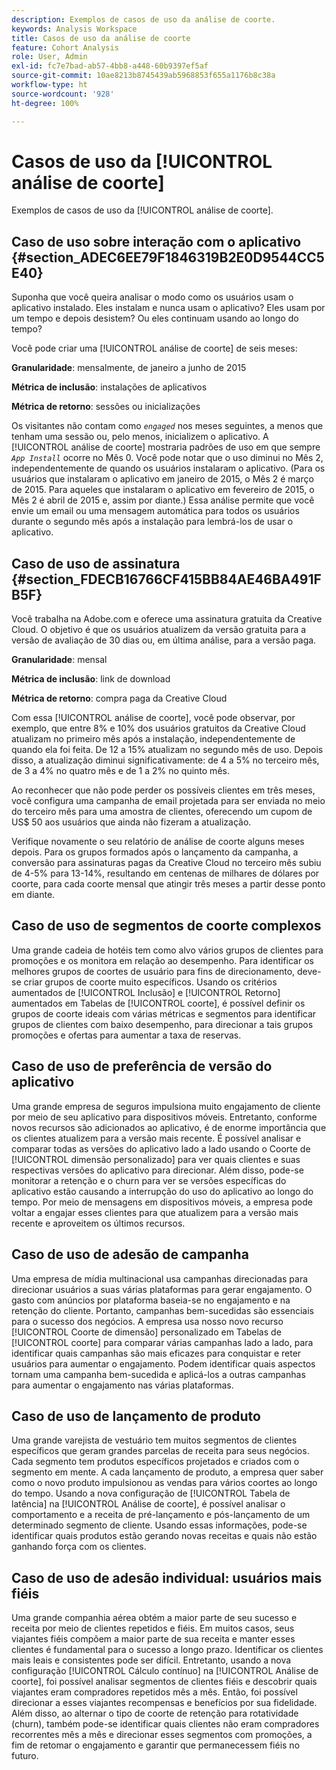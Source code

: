 ```yaml
---
description: Exemplos de casos de uso da análise de coorte.
keywords: Analysis Workspace
title: Casos de uso da análise de coorte
feature: Cohort Analysis
role: User, Admin
exl-id: fc7e7bad-ab57-4bb8-a448-60b9397ef5af
source-git-commit: 10ae8213b8745439ab5968853f655a1176b8c38a
workflow-type: ht
source-wordcount: '928'
ht-degree: 100%

---
```


# Casos de uso da [!UICONTROL análise de coorte]

Exemplos de casos de uso da [!UICONTROL análise de coorte].

## Caso de uso sobre interação com o aplicativo {#section_ADEC6EE79F1846319B2E0D9544CC5E40}

Suponha que você queira analisar o modo como os usuários usam o aplicativo instalado. Eles instalam e nunca usam o aplicativo? Eles usam por um tempo e depois desistem? Ou eles continuam usando ao longo do tempo?

Você pode criar uma [!UICONTROL análise de coorte] de seis meses:

**Granularidade**: mensalmente, de janeiro a junho de 2015

**Métrica de inclusão**: instalações de aplicativos

**Métrica de retorno**: sessões ou inicializações

Os visitantes não contam como *`engaged`* nos meses seguintes, a menos que tenham uma sessão ou, pelo menos, inicializem o aplicativo. A [!UICONTROL análise de coorte] mostraria padrões de uso em que sempre *`App Install`* ocorre no Mês 0. Você pode notar que o uso diminui no Mês 2, independentemente de quando os usuários instalaram o aplicativo. (Para os usuários que instalaram o aplicativo em janeiro de 2015, o Mês 2 é março de 2015. Para aqueles que instalaram o aplicativo em fevereiro de 2015, o Mês 2 é abril de 2015 e, assim por diante.) Essa análise permite que você envie um email ou uma mensagem automática para todos os usuários durante o segundo mês após a instalação para lembrá-los de usar o aplicativo.

## Caso de uso de assinatura {#section_FDECB16766CF415BB84AE46BA491FB5F}

Você trabalha na Adobe.com e oferece uma assinatura gratuita da Creative Cloud. O objetivo é que os usuários atualizem da versão gratuita para a versão de avaliação de 30 dias ou, em última análise, para a versão paga.

**Granularidade**: mensal

**Métrica de inclusão**: link de download

**Métrica de retorno**: compra paga da Creative Cloud

Com essa [!UICONTROL análise de coorte], você pode observar, por exemplo, que entre 8% e 10% dos usuários gratuitos da Creative Cloud atualizam no primeiro mês após a instalação, independentemente de quando ela foi feita. De 12 a 15% atualizam no segundo mês de uso. Depois disso, a atualização diminui significativamente: de 4 a 5% no terceiro mês, de 3 a 4% no quatro mês e de 1 a 2% no quinto mês.

Ao reconhecer que não pode perder os possíveis clientes em três meses, você configura uma campanha de email projetada para ser enviada no meio do terceiro mês para uma amostra de clientes, oferecendo um cupom de US$ 50 aos usuários que ainda não fizeram a atualização.

Verifique novamente o seu relatório de análise de coorte alguns meses depois. Para os grupos formados após o lançamento da campanha, a conversão para assinaturas pagas da Creative Cloud no terceiro mês subiu de 4-5% para 13-14%, resultando em centenas de milhares de dólares por coorte, para cada coorte mensal que atingir três meses a partir desse ponto em diante.

## Caso de uso de segmentos de coorte complexos

Uma grande cadeia de hotéis tem como alvo vários grupos de clientes para promoções e os monitora em relação ao desempenho. Para identificar os melhores grupos de coortes de usuário para fins de direcionamento, deve-se criar grupos de coorte muito específicos. Usando os critérios aumentados de [!UICONTROL Inclusão] e [!UICONTROL Retorno] aumentados em Tabelas de [!UICONTROL coorte], é possível definir os grupos de coorte ideais com várias métricas e segmentos para identificar grupos de clientes com baixo desempenho, para direcionar a tais grupos promoções e ofertas para aumentar a taxa de reservas.

## Caso de uso de preferência de versão do aplicativo

Uma grande empresa de seguros impulsiona muito engajamento de cliente por meio de seu aplicativo para dispositivos móveis. Entretanto, conforme novos recursos são adicionados ao aplicativo, é de enorme importância que os clientes atualizem para a versão mais recente. É possível analisar e comparar todas as versões do aplicativo lado a lado usando o Coorte de [!UICONTROL dimensão personalizado] para ver quais clientes e suas respectivas versões do aplicativo para direcionar. Além disso, pode-se monitorar a retenção e o churn para ver se versões específicas do aplicativo estão causando a interrupção do uso do aplicativo ao longo do tempo. Por meio de mensagens em dispositivos móveis, a empresa pode voltar a engajar esses clientes para que atualizem para a versão mais recente e aproveitem os últimos recursos.

## Caso de uso de adesão de campanha

Uma empresa de mídia multinacional usa campanhas direcionadas para direcionar usuários a suas várias plataformas para gerar engajamento. O gasto com anúncios por plataforma baseia-se no engajamento e na retenção do cliente. Portanto, campanhas bem-sucedidas são essenciais para o sucesso dos negócios. A empresa usa nosso novo recurso [!UICONTROL Coorte de dimensão] personalizado em Tabelas de [!UICONTROL coorte] para comparar várias campanhas lado a lado, para identificar quais campanhas são mais eficazes para conquistar e reter usuários para aumentar o engajamento. Podem identificar quais aspectos tornam uma campanha bem-sucedida e aplicá-los a outras campanhas para aumentar o engajamento nas várias plataformas.

## Caso de uso de lançamento de produto

Uma grande varejista de vestuário tem muitos segmentos de clientes específicos que geram grandes parcelas de receita para seus negócios. Cada segmento tem produtos específicos projetados e criados com o segmento em mente. A cada lançamento de produto, a empresa quer saber como o novo produto impulsionou as vendas para vários coortes ao longo do tempo. Usando a nova configuração de [!UICONTROL Tabela de latência] na [!UICONTROL Análise de coorte], é possível analisar o comportamento e a receita de pré-lançamento e pós-lançamento de um determinado segmento de cliente. Usando essas informações, pode-se identificar quais produtos estão gerando novas receitas e quais não estão ganhando força com os clientes.

## Caso de uso de adesão individual: usuários mais fiéis

Uma grande companhia aérea obtém a maior parte de seu sucesso e receita por meio de clientes repetidos e fiéis. Em muitos casos, seus viajantes fiéis compõem a maior parte de sua receita e manter esses clientes é fundamental para o sucesso a longo prazo. Identificar os clientes mais leais e consistentes pode ser difícil. Entretanto, usando a nova configuração [!UICONTROL Cálculo contínuo] na [!UICONTROL Análise de coorte], foi possível analisar segmentos de clientes fiéis e descobrir quais viajantes eram compradores repetidos mês a mês. Então, foi possível direcionar a esses viajantes recompensas e benefícios por sua fidelidade. Além disso, ao alternar o tipo de coorte de retenção para rotatividade (churn), também pode-se identificar quais clientes não eram compradores recorrentes mês a mês e direcionar esses segmentos com promoções, a fim de retomar o engajamento e garantir que permanecessem fiéis no futuro.
